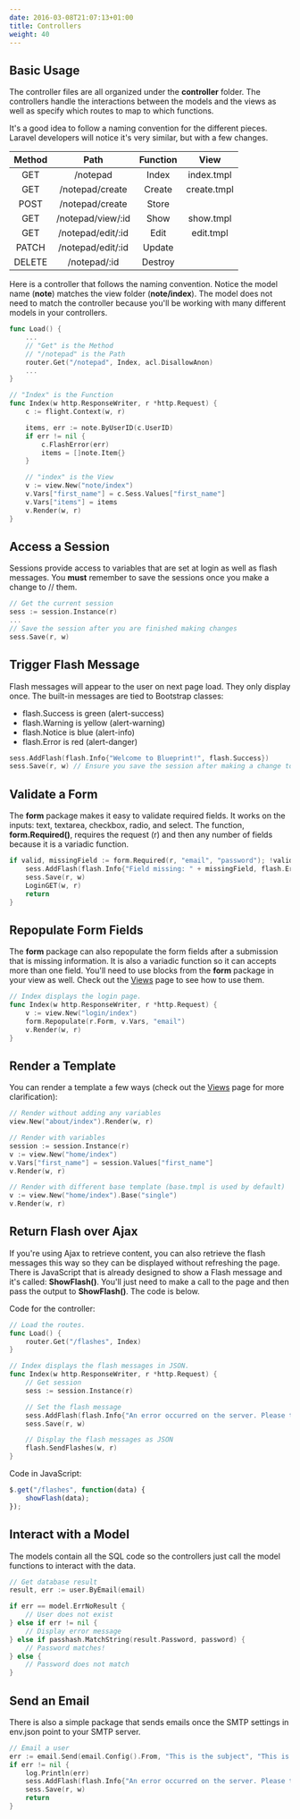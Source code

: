 ```yaml
---
date: 2016-03-08T21:07:13+01:00
title: Controllers
weight: 40
---
```


## Basic Usage

The controller files are all organized under the **controller** folder. The
controllers handle the interactions between the models and the views as well as
specify which routes to map to which functions.

It's a good idea to follow a naming convention for the different pieces.
Laravel developers will notice it's very similar, but with a few changes.

| Method | Path              | Function | View        |
|:------:|:-----------------:|:--------:|:------------:
| GET    | /notepad          | Index    | index.tmpl  |
| GET    | /notepad/create   | Create   | create.tmpl |
| POST   | /notepad/create   | Store    |             |
| GET    | /notepad/view/:id | Show     | show.tmpl   |
| GET    | /notepad/edit/:id | Edit     | edit.tmpl   |
| PATCH  | /notepad/edit/:id | Update   |             |
| DELETE | /notepad/:id      | Destroy  |             |

Here is a controller that follows the naming convention. Notice
the model name (**note**) matches the view folder (**note/index**). The model does
not need to match the controller because you'll be working with many different
models in your controllers.

```go
func Load() {
	...
	// "Get" is the Method
	// "/notepad" is the Path
	router.Get("/notepad", Index, acl.DisallowAnon)
	...
}

// "Index" is the Function
func Index(w http.ResponseWriter, r *http.Request) {
	c := flight.Context(w, r)

	items, err := note.ByUserID(c.UserID)
	if err != nil {
		c.FlashError(err)
		items = []note.Item{}
	}

	// "index" is the View
	v := view.New("note/index")
	v.Vars["first_name"] = c.Sess.Values["first_name"]
	v.Vars["items"] = items
	v.Render(w, r)
}
```

## Access a Session

Sessions provide access to variables that are set at login as well as flash
messages. You **must** remember to save the sessions once you make a change to
// them.

```go
// Get the current session
sess := session.Instance(r)
...
// Save the session after you are finished making changes
sess.Save(r, w)
```

## Trigger Flash Message

Flash messages will appear to the user on next page load. They only display
once. The built-in messages are tied to Bootstrap classes:

- flash.Success is green (alert-success)
- flash.Warning is yellow (alert-warning)
- flash.Notice is blue (alert-info)
- flash.Error is red (alert-danger)

```go
sess.AddFlash(flash.Info{"Welcome to Blueprint!", flash.Success})
sess.Save(r, w) // Ensure you save the session after making a change to it
```

## Validate a Form

The **form** package makes it easy to validate required fields. It works on the 
inputs: text, textarea, checkbox, radio, and select. The function, 
**form.Required()**, requires the request (r) and then any number of fields
because it is a variadic function.

```go
if valid, missingField := form.Required(r, "email", "password"); !valid {
	sess.AddFlash(flash.Info{"Field missing: " + missingField, flash.Error})
	sess.Save(r, w)
	LoginGET(w, r)
	return
}
```

## Repopulate Form Fields

The **form** package can also repopulate the form fields after a submission that
is missing information. It is also a
variadic function so it can accepts more than one field. You'll need to use
blocks from the **form** package in your view as well. Check out the [Views](/views)
page to see how to use them.

```go
// Index displays the login page.
func Index(w http.ResponseWriter, r *http.Request) {
	v := view.New("login/index")
	form.Repopulate(r.Form, v.Vars, "email")
	v.Render(w, r)
}
```

## Render a Template

You can render a template a few ways (check out the [Views](/views)
page for more clarification):

```go
// Render without adding any variables
view.New("about/index").Render(w, r)

// Render with variables
session := session.Instance(r)
v := view.New("home/index")
v.Vars["first_name"] = session.Values["first_name"]
v.Render(w, r)

// Render with different base template (base.tmpl is used by default)
v := view.New("home/index").Base("single")
v.Render(w, r)
```

## Return Flash over Ajax

If you're using Ajax to retrieve content, you can also retrieve the flash
messages this way so they can be displayed without refreshing the page. There is
JavaScript that is already designed to show a Flash message and it's called:
**ShowFlash()**. You'll just need to make a call to the page and then pass the
output to **ShowFlash()**. The code is below.

Code for the controller:
```go
// Load the routes.
func Load() {
	router.Get("/flashes", Index)
}

// Index displays the flash messages in JSON.
func Index(w http.ResponseWriter, r *http.Request) {
	// Get session
	sess := session.Instance(r)

	// Set the flash message
	sess.AddFlash(flash.Info{"An error occurred on the server. Please try again later.", flash.Error})
	sess.Save(r, w)

	// Display the flash messages as JSON
	flash.SendFlashes(w, r)
}
```

Code in JavaScript:
```javascript
$.get("/flashes", function(data) {
	showFlash(data);
});
```

## Interact with a Model

The models contain all the SQL code so the controllers just call the model
functions to interact with the data.

```go
// Get database result
result, err := user.ByEmail(email)

if err == model.ErrNoResult {
	// User does not exist
} else if err != nil {
	// Display error message
} else if passhash.MatchString(result.Password, password) {
	// Password matches!	
} else {
	// Password does not match
}
```

## Send an Email

There is also a simple package that sends emails once the SMTP settings in
env.json point to your SMTP server.

```go
// Email a user
err := email.Send(email.Config().From, "This is the subject", "This is the body!")
if err != nil {
	log.Println(err)
	sess.AddFlash(flash.Info{"An error occurred on the server. Please try again later.", flash.Error})
	sess.Save(r, w)
	return
}
```